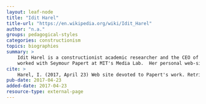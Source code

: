 ```yaml
---
layout: leaf-node
title: "Idit Harel"
title-url: "https://en.wikipedia.org/wiki/Idit_Harel"
author: "n.a."
groups: pedagogical-styles
categories: constructionism
topics: biographies
summary: >
    Idit Harel is a constructionist academic researcher and the CEO of Globalaria as an entrepreneur.  She
    worked with Seymour Papert at MIT's Media Lab.  Her personal web-site is http://www.iditharel.com/
cite: >
    Harel, I. (2017, April 23) Web site devoted to Papert's work. Retrieved from https://en.wikipedia.org/wiki/Idit_Harel
pub-date: 2017-04-23
added-date: 2017-04-23
resource-type: external-page
---
```

